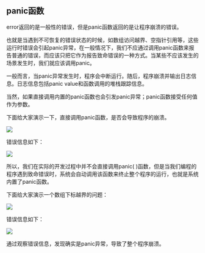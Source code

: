 ## **panic函数**

error返回的是一般性的错误，但是panic函数返回的是让程序崩溃的错误。

也就是当遇到不可恢复的错误状态的时候，如数组访问越界、空指针引用等，这些运行时错误会引起panic异常，在一般情况下，我们不应通过调用panic函数来报告普通的错误，而应该只把它作为报告致命错误的一种方式。当某些不应该发生的场景发生时，我们就应该调用panic。

一般而言，当panic异常发生时，程序会中断运行。随后，程序崩溃并输出日志信息。日志信息包括panic value和函数调用的堆栈跟踪信息。

当然，如果直接调用内置的panic函数也会引发panic异常；panic函数接受任何值作为参数。

下面给大家演示一下，直接调用panic函数，是否会导致程序的崩溃。

![](/assets/import97.png)

错误信息如下：

![](/assets/import98.png)

所以，我们在实际的开发过程中并不会直接调用panic\( \)函数，但是当我们编程的程序遇到致命错误时，系统会自动调用该函数来终止整个程序的运行，也就是系统内置了panic函数。

下面给大家演示一个数组下标越界的问题：

![](/assets/import99.png)

错误信息如下：

![](/assets/import100.png)

通过观察错误信息，发现确实是panic异常，导致了整个程序崩溃。

